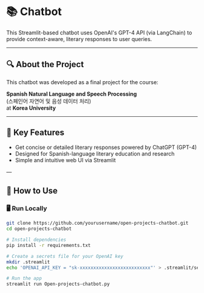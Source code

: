 # 📚 Chatbot

This Streamlit-based chatbot uses OpenAI's GPT-4 API (via LangChain) to provide context-aware, literary responses to user queries.

---

## 🔍 About the Project

This chatbot was developed as a final project for the course:

**Spanish Natural Language and Speech Processing**  
(스페인어 자연어 및 음성 데이터 처리)  
at **Korea University**

---

## 🧠 Key Features

- Get concise or detailed literary responses powered by ChatGPT (GPT-4)
- Designed for Spanish-language literary education and research
- Simple and intuitive web UI via Streamlit

—

## 🚀 How to Use

### 🖥 Run Locally

```bash
git clone https://github.com/yourusername/open-projects-chatbot.git
cd open-projects-chatbot

# Install dependencies
pip install -r requirements.txt

# Create a secrets file for your OpenAI key
mkdir .streamlit
echo 'OPENAI_API_KEY = "sk-xxxxxxxxxxxxxxxxxxxxxxxxxx"' > .streamlit/secrets.toml

# Run the app
streamlit run Open-projects-chatbot.py
